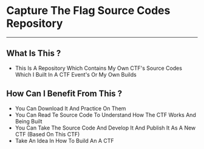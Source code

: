 # Capture The Flag Source Codes Repository
_____________

## What Is This ?
* This Is A Repository Which Contains My Own CTF's Source Codes Which I Built In A CTF Event's Or My Own Builds


## How Can I Benefit From This ?
* You Can Download It And Practice On Them
* You Can Read Te Source Code To Understand How The CTF Works And Being Built
* You Can Take The Source Code And Develop It And Publish It As A New CTF (Based On This CTF)
* Take An Idea In How To Build An A CTF

